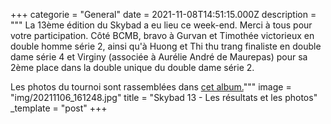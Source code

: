 +++
categorie = "General"
date = 2021-11-08T14:51:15.000Z
description = """
La 13ème édition du Skybad a eu lieu ce week-end. Merci à tous pour votre participation. Côté BCMB, bravo à Gurvan et Timothée victorieux en double homme série 2, ainsi qu'à Huong et Thi thu trang finaliste en double dame série 4 et Virginy (associée à Aurélie André de Maurepas) pour sa 2ème place dans la double unique du double dame série 2.

Les photos du tournoi sont rassemblées dans [cet album.](https://photos.app.goo.gl/oPLDP8W81AMmqEY47)"""
image = "img/20211106_161248.jpg"
title = "Skybad 13 - Les résultats et les photos"
_template = "post"
+++

